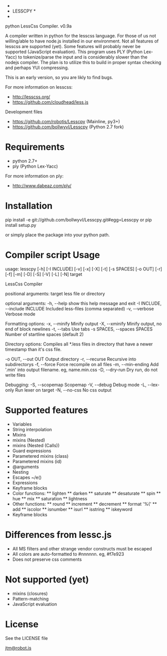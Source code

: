 *
* LESSCPY *
*
python LessCss Compiler.
v0.9a

A compiler written in python for the lesscss language. 
For those of us not willing/able to have node.js installed in our environment. 
Not all features of lesscss are supported (yet).
Some features will probably never be supported (JavaScript evaluation). 
This program uses PLY (Python Lex-Yacc) to tokenize/parse the input and is 
considerably slower than the nodejs compiler. The plan is to utilize this 
to build in proper syntax checking and perhaps YUI compressing.

This is an early version, so you are likly to find bugs.

For more information on lesscss:
 * http://lesscss.org/
 * https://github.com/cloudhead/less.js
 
Development files
 * https://github.com/robotis/Lesscpy (Mainline, py3+)
 * https://github.com/bollwyvl/Lesscpy (Python 2.7 fork)
 
Requirements
============

* python 2.7+
* ply (Python Lex-Yacc) 

For more information on ply:
* http://www.dabeaz.com/ply/
 
Installation
============

pip install -e git://github.com/bollwyvl/Lesscpy.git#egg=Lesscpy
 or
pip install setup.py
 
or simply place the package into your python path.

Compiler script Usage
=====================
 
usage: lesscpy [-h] [-I INCLUDE] [-v] [-x] [-X] [-t] [-s SPACES] [-o OUT] [-r]
               [-f] [-m] [-D] [-S] [-V] [-L] [-N]
               target

LessCss Compiler

positional arguments:
  target                less file or directory

optional arguments:
  -h, --help            show this help message and exit
  -I INCLUDE, --include INCLUDE
                        Included less-files (comma separated)
  -v, --verbose         Verbose mode

Formatting options:
  -x, --minify          Minify output
  -X, --xminify         Minify output, no end of block newlines
  -t, --tabs            Use tabs
  -s SPACES, --spaces SPACES
                        Number of startline spaces (default 2)

Directory options:
  Compiles all *.less files in directory that have a newer timestamp than
  it's css file.

  -o OUT, --out OUT     Output directory
  -r, --recurse         Recursive into subdirectorys
  -f, --force           Force recompile on all files
  -m, --min-ending      Add '.min' into output filename. eg, name.min.css
  -D, --dry-run         Dry run, do not write files

Debugging:
  -S, --scopemap        Scopemap
  -V, --debug           Debug mode
  -L, --lex-only        Run lexer on target
  -N, --no-css          No css output

Supported features
==================
* Variables
* String interpolation
* Mixins
* mixins (Nested)
* mixins (Nested (Calls))
* Guard expressions
* Parametered mixins (class)
* Parametered mixins (id)
* @arguments
* Nesting
* Escapes ~/e()
* Expressions
* Keyframe blocks
* Color functions:
** lighten
** darken
** saturate
** desaturate
** spin
** hue
** mix
** saturation
** lightness
* Other functions:
** round
** increment
** decrement
** format '%('
** add
** iscolor
** isnumber
** isurl
** isstring
** iskeyword
* Keyframe blocks

Differences from lessc.js
=========================
* All MS filters and other strange vendor constructs must be escaped
* All colors are auto-formatted to #nnnnnn. eg, #f7e923
* Does not preserve css comments

Not supported (yet)
===================
* mixins (closures)
* Pattern-matching
* JavaScript evaluation

License
=======
See the LICENSE file

<jtm@robot.is>
